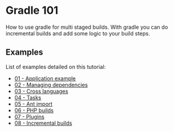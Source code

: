 # Gradle 101

How to use gradle for multi staged builds.
With gradle you can do incremental builds and add some logic to your build steps.

## Examples

List of examples detailed on this tutorial:

 * [01 - Application example][01-application]
 * [02 - Managing dependencies][02-dependencies]
 * [03 - Cross languages][03-crosslang]
 * [04 - Tasks][04-tasks]
 * [05 - Ant import][05-ant]
 * [06 - PHP builds][06-php]
 * [07 - Plugins][07-plugins]
 * [08 - Incremental builds][08-incremental]


[01-application]: examples/01-application/
[02-dependencies]: examples/02-dependencies/
[03-crosslang]: examples/03-crosslang/
[04-tasks]: examples/04-tasks/
[05-ant]: examples/05-ant/
[06-php]: examples/06-php/
[07-plugins]: examples/07-plugins/
[08-incremental]: examples/08-incremental/
